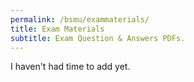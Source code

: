 ```yaml
---
permalink: /bsmu/exammaterials/
title: Exam Materials
subtitle: Exam Question & Answers PDFs.
---
```


I haven't had time to add yet.

<script>**Anesthesiology**		— <a href="/assets/exampdf/anesthi.pdf" download="Anesthesiology">Download</a>

**Internal Medcine**	— <a href="/assets/exampdf/id.pdf" download="Internal Medcine">Download</a>

**Surgical Diseases**	— <a href="/assets/exampdf/surgical.pdf" download="Surgical Diseases">Download</a>

**Obstetrics**			— <a href="/assets/exampdf/obsgyne.pdf" download="Obstetrics">Download</a>

**Neurology**			— <a href="/assets/exampdf/neuro.pdf" download="Neurology">Download</a></script>
